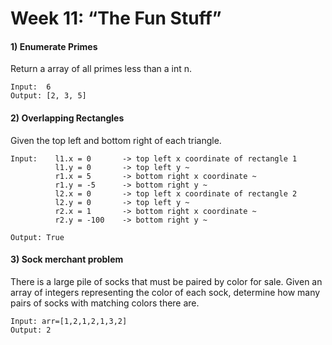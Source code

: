 # Week 11: “The Fun Stuff”

#### 1) Enumerate Primes
Return a array of all primes less than a int n.
```
Input: 	6
Output:	[2, 3, 5]
```
#### 2) Overlapping Rectangles
Given the top left and bottom right of each triangle.
```
Input:    l1.x = 0       -> top left x coordinate of rectangle 1
          l1.y = 0       -> top left y ~
          r1.x = 5       -> bottom right x coordinate ~
          r1.y = -5      -> bottom right y ~
          l2.x = 0       -> top left x coordinate of rectangle 2
          l2.y = 0       -> top left y ~
          r2.x = 1       -> bottom right x coordinate ~
          r2.y = -100    -> bottom right y ~

Output: True
```
#### 3) Sock merchant problem
There is a large pile of socks that must be paired by color for sale. Given an array of integers representing the color of each sock, determine how many pairs of socks with matching colors there are.
```
Input: arr=[1,2,1,2,1,3,2]
Output: 2
```
